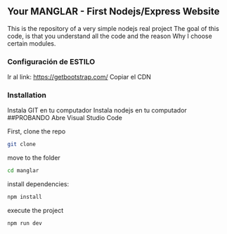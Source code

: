 ## Your MANGLAR - First Nodejs/Express Website

This is the repository of a very simple nodejs real project
The goal of this code, is that you understand all the code
and the reason Why I choose certain modules.

### Configuración de ESTILO
Ir al link: https://getbootstrap.com/
Copiar el CDN

### Installation

Instala GIT en tu computador
Instala nodejs en tu computador
##PROBANDO
Abre Visual Studio Code

First, clone the repo

```sh
git clone 
```

move to the folder

```sh
cd manglar
```

install dependencies:

```sh
npm install
```

execute the project

```sh
npm run dev
```
